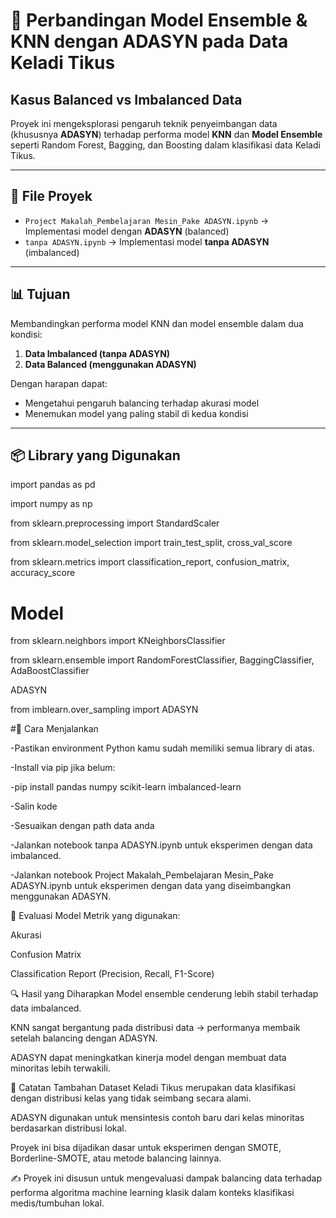 
# 🌱 Perbandingan Model Ensemble & KNN dengan ADASYN pada Data Keladi Tikus  
## Kasus Balanced vs Imbalanced Data

Proyek ini mengeksplorasi pengaruh teknik penyeimbangan data (khususnya **ADASYN**) terhadap performa model **KNN** dan **Model Ensemble** seperti Random Forest, Bagging, dan Boosting dalam klasifikasi data Keladi Tikus.

---

## 📁 File Proyek

- `Project Makalah_Pembelajaran Mesin_Pake ADASYN.ipynb` → Implementasi model dengan **ADASYN** (balanced)
- `tanpa ADASYN.ipynb` → Implementasi model **tanpa ADASYN** (imbalanced)

---

## 📊 Tujuan

Membandingkan performa model KNN dan model ensemble dalam dua kondisi:
1. **Data Imbalanced (tanpa ADASYN)**
2. **Data Balanced (menggunakan ADASYN)**

Dengan harapan dapat:
- Mengetahui pengaruh balancing terhadap akurasi model
- Menemukan model yang paling stabil di kedua kondisi

---

## 📦 Library yang Digunakan

import pandas as pd

import numpy as np

from sklearn.preprocessing import StandardScaler

from sklearn.model_selection import train_test_split, cross_val_score

from sklearn.metrics import classification_report, confusion_matrix, accuracy_score


# Model
from sklearn.neighbors import KNeighborsClassifier

from sklearn.ensemble import RandomForestClassifier, BaggingClassifier, AdaBoostClassifier

ADASYN

from imblearn.over_sampling import ADASYN


#🚀 Cara Menjalankan

-Pastikan environment Python kamu sudah memiliki semua library di atas.

-Install via pip jika belum:

-pip install pandas numpy scikit-learn imbalanced-learn

-Salin kode

-Sesuaikan dengan path data anda

-Jalankan notebook tanpa ADASYN.ipynb untuk eksperimen dengan data imbalanced.

-Jalankan notebook Project Makalah_Pembelajaran Mesin_Pake ADASYN.ipynb untuk eksperimen dengan data yang diseimbangkan menggunakan ADASYN.

🧪 Evaluasi Model
Metrik yang digunakan:

Akurasi

Confusion Matrix

Classification Report (Precision, Recall, F1-Score)

🔍 Hasil yang Diharapkan
Model ensemble cenderung lebih stabil terhadap data imbalanced.

KNN sangat bergantung pada distribusi data → performanya membaik setelah balancing dengan ADASYN.

ADASYN dapat meningkatkan kinerja model dengan membuat data minoritas lebih terwakili.

📌 Catatan Tambahan
Dataset Keladi Tikus merupakan data klasifikasi dengan distribusi kelas yang tidak seimbang secara alami.

ADASYN digunakan untuk mensintesis contoh baru dari kelas minoritas berdasarkan distribusi lokal.

Proyek ini bisa dijadikan dasar untuk eksperimen dengan SMOTE, Borderline-SMOTE, atau metode balancing lainnya.

✍️ Proyek ini disusun untuk mengevaluasi dampak balancing data terhadap performa algoritma machine learning klasik dalam konteks klasifikasi medis/tumbuhan lokal.
